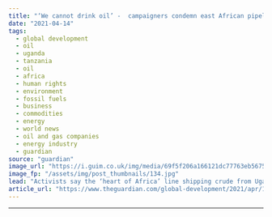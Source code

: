 ```yaml
---
title: "‘We cannot drink oil’ -  campaigners condemn east African pipeline"
date: "2021-04-14"
tags: 
  - global development
  - oil
  - uganda
  - tanzania
  - oil
  - africa
  - human rights
  - environment
  - fossil fuels
  - business
  - commodities
  - energy
  - world news
  - oil and gas companies
  - energy industry
  - guardian
source: "guardian"
image_url: "https://i.guim.co.uk/img/media/69f5f206a166121dc77763eb567564bfd5a9d576/0_0_1024_614/master/1024.jpg?width=460&quality=85&auto=format&fit=max&s=4e776e176f199d9e793e482fe05944f2"
image_fp: "/assets/img/post_thumbnails/134.jpg"
lead: "Activists say the ‘heart of Africa’ line shipping crude from Uganda to Tanzania is unnecessary and poses a huge environmental riskActivists have accused French and Chinese oil firms of ignoring huge environmental risks after the signing of accords on..."
article_url: "https://www.theguardian.com/global-development/2021/apr/14/environmental-campaigners-condemn-uganda-total-cnooc-eacop-east-african-oil-pipeline"
---
```


---
